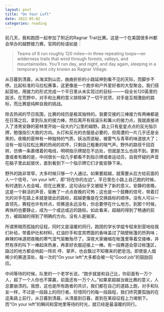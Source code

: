 ```yaml
---
layout: post
title: "On Your Left"
date: 2022-05-02
categories: reading
---
```


前几天，我和跑团一起参加了附近的Ragnar Trail比赛。这是一个在美国很多州都会举办的越野接力赛，官网的标语如是：

> Teams of 8 run roughly 120 miles—in three repeating loops—on wilderness trails that wind through forests, valleys, and mountainsides. You’ll run day, and night, and day again, sleeping in a temporary tent city known as Ragnar Village.

从日暮到清晨，从海滨到山峦，曲曲折折的小路延伸到看不见的天际，而脚步不停。比起标准的马拉松赛事，这更像是一个跑步和户外爱好者的大型聚会。我们搭起营地，用接力的形式完成一个平日里从未实现过的目标——一段全长120英里的跋涉。在荒野中，对手和比赛的意义排除掉了一切干扰项，对手是互相激励的路标，而比赛是纯粹自我的挑战。

除去热闹的节日氛围，比赛的经历是极其独特的。我要交接的三棒接力有两棒都是在日落之后，拿到队友的接力棒，然后离开有摇滚乐和篝火的接力点，我就直接进入了漆黑安静的密林里开始一段大约7公里的越野。路上只有星星点点的反光指示牌，勉强指引大致的方向。头灯和反光的衣服是必要的，但周遭的一片几乎还是全黑的，夜晚的密林有一种独特的气质，妖冶而诡秘，被雾气与青草的味道放大了；没有一般马拉松比赛的热闹的欢呼，只剩自己粗重的喘气声。野外的路径千回百转，仿佛一条裹缠着的电线，明明指示牌就在不远处，但就是怎么也绕不到。更刺激或者有趣的是，中间很长一段几乎都看不到指示牌或者运动员，自我怀疑的声音在脑子里此起彼伏，直到看到下一个指示牌它们才能安静下来。

野外的路非常窄，大多时候只够一个人通过。如果要超越，就需要从后方给前面的人一个信号，'on your left'，即“将在你的左边”。平日里在小路上自己跑的时候，有时遇到人也会喊，但在比赛里，这句话似乎又被赋予了新的意义。安静的夜晚，这是一个鲜活的声音，驱散了一点点夜晚的可怖；这也是一个鼓舞的信号，带着灯光的对手在路上本就是彼此的路标，超越更像是在交换路标的顺序。没有人可以一直领先，赛程也许有终点，但赛道永远没有，你总要停在什么地方。到那个时候，再快的也要静止，成为一个或远或近的路标。如此看来，超越的得到了畅通的前方，被超越的得到了明确的方向，没有人是输家。

所谓黑暗而孤独的征程，同时又是温暖的同行。跑团的学长学姐专程来到营地给我们补给，带着炉灶和材料，红油抄手和宜宾燃面的香味盖过了隔壁帐篷的热狗味；麻辣的味道把夜晚的寒气湿气驱散殆尽了。深夜大家蜷缩在帐篷里等着交接棒，井然有序的叫下一棒起床热身，再拿好衣服迎接上一棒。有一段赛道会穿过帐篷区，路过的地方都会响起一阵欢
呼、掌声，也会飘过不知哪来的肥皂泡。即使是人烟稀少的赛道深处，每一次的“On your left”大多都会被一句“Good job”的鼓励回应。

中间等待的时候，队里的一个老学长说，“跑步就是和自己比，你前面有一万个人，超了一个人你也不算赢，前面还有一万个人。”如果拿超越当做比赛的意义，人总要崩溃的。我想，这也是所有跑者的共识，我们都在自己的道路上跑，对手和队友一样，不过是一段路上的同行者。珍惜同行的每一段路程，我们终究要孤独的在这条路上前行，从日暮到清晨，从清晨到日暮，直到在某段征程上力竭倒下。而“On your left”的瞬间和营地里等待的时光，就已经是最温暖的同行。

